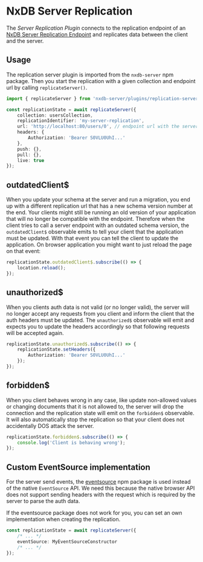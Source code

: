 # NxDB Server Replication

The *Server Replication Plugin* connects to the replication endpoint of an [NxDB Server Replication Endpoint](./rx-server.md#replication-endpoint) and replicates data between the client and the server.

## Usage

The replication server plugin is imported from the `nxdb-server` npm package. Then you start the replication with a given collection and endpoint url by calling `replicateServer()`.

```ts
import { replicateServer } from 'nxdb-server/plugins/replication-server';

const replicationState = await replicateServer({
    collection: usersCollection,
    replicationIdentifier: 'my-server-replication',
    url: 'http://localhost:80/users/0', // endpoint url with the servers collection schema version at the end
    headers: {
        Authorization: 'Bearer S0VLU0UhI...'
    },
    push: {},
    pull: {},
    live: true
});
```

## outdatedClient$

When you update your schema at the server and run a migration, you end up with a different replication url that has a new schema version number at the end.
Your clients might still be running an old version of your application that will no longer be compatible with the endpoint. Therefore when the client tries to call a server endpoint with an outdated schema version, the `outdatedClient$` observable emits to tell your client that the application must be updated. With that event you can tell the client to update the application.
On browser application you might want to just reload the page on that event:

```ts
replicationState.outdatedClient$.subscribe(() => {
    location.reload();
});
```

## unauthorized$

When you clients auth data is not valid (or no longer valid), the server will no longer accept any requests from you client and inform the client that the auth headers must be updated.
The `unauthorized$` observable will emit and expects you to update the headers accordingly so that following requests will be accepted again.

```ts
replicationState.unauthorized$.subscribe(() => {
    replicationState.setHeaders({
        Authorization: 'Bearer S0VLU0UhI...'
    });
});
```

## forbidden$

When you client behaves wrong in any case, like update non-allowed values or changing documents that it is not allowed to,
the server will drop the connection and the replication state will emit on the `forbidden$` observable.
It will also automatically stop the replication so that your client does not accidentally DOS attack the server.

```ts
replicationState.forbidden$.subscribe(() => {
    console.log('Client is behaving wrong');
});
```

## Custom EventSource implementation

For the server send events, the [eventsource](https://github.com/EventSource/eventsource) npm package is used instead of the native `EventSource` API. We need this because the native browser API does not support sending headers with the request which is required by the server to parse the auth data.

If the eventsource package does not work for you, you can set an own implementation when creating the replication.

```ts
const replicationState = await replicateServer({
    /* ... */
    eventSource: MyEventSourceConstructor
    /* ... */
});
```
